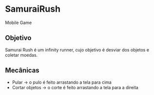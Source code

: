 # SamuraiRush
Mobile Game

## Objetivo 
  Samurai Rush é um infinity runner, cujo objetivo é desviar dos objetos e coletar moedas. 
  
## Mecânicas
  * Pular -> o pulo é feito arrastando a tela para cima
  * Cortar objetos -> o corte é feito arrastando a tela para a direita

